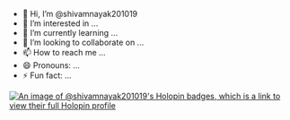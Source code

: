 - 👋 Hi, I’m @shivamnayak201019
- 👀 I’m interested in ...
- 🌱 I’m currently learning ...
- 💞️ I’m looking to collaborate on ...
- 📫 How to reach me ...
- 😄 Pronouns: ...
- ⚡ Fun fact: ...

<!---
shivamnayak201019/shivamnayak201019 is a ✨ special ✨ repository because its `README.md` (this file) appears on your GitHub profile.
You can click the Preview link to take a look at your changes.
--->
[![An image of @shivamnayak201019's Holopin badges, which is a link to view their full Holopin profile](https://holopin.me/shivamnayak201019)](https://holopin.io/@shivamnayak201019)
